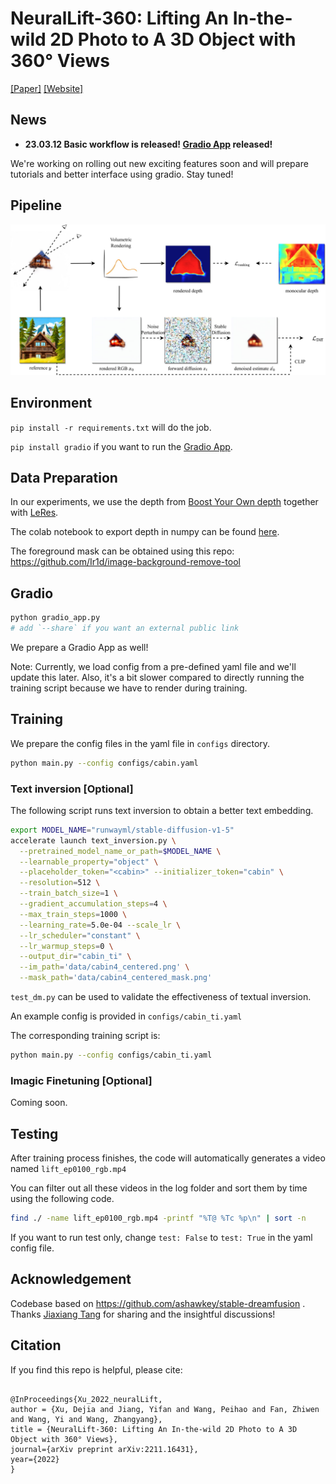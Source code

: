 # NeuralLift-360: Lifting An In-the-wild 2D Photo to A 3D Object with 360° Views

[[Paper]](https://arxiv.org/abs/2211.16431) [[Website]](https://vita-group.github.io/NeuralLift-360/)

## News

- **23.03.12 Basic workflow is released! [Gradio App](#gradio) released!** 

We're working on rolling out new exciting features soon and will prepare tutorials and better interface using gradio. Stay tuned!

## Pipeline

![](./docs/static/media/framework-crop-1.b843bf7d1c3c29c01fb2.jpg)

## Environment

`pip install -r requirements.txt` will do the job.

`pip install gradio` if you want to run the [Gradio App](#gradio).

## Data Preparation

In our experiments, we use the depth from [Boost Your Own depth](https://github.com/compphoto/BoostingMonocularDepth) together with [LeRes](https://github.com/aim-uofa/AdelaiDepth/tree/main/LeReS).

The colab notebook to export depth in numpy can be found [here](https://colab.research.google.com/drive/15YCsqaO6l94HueVwPQgHqVVDUJzdOEO5?usp=sharing).

The foreground mask can be obtained using this repo: https://github.com/Ir1d/image-background-remove-tool


## Gradio

```bash
python gradio_app.py
# add `--share` if you want an external public link
```

We prepare a Gradio App as well!

Note: Currently, we load config from a pre-defined yaml file and we'll update this later. Also, it's a bit slower compared to directly running the training script because we have to render during training.

## Training

We prepare the config files in the yaml file in `configs` directory.

```bash
python main.py --config configs/cabin.yaml
```

### Text inversion [Optional]

The following script runs text inversion to obtain a better text embedding.

```bash
export MODEL_NAME="runwayml/stable-diffusion-v1-5"
accelerate launch text_inversion.py \
  --pretrained_model_name_or_path=$MODEL_NAME \
  --learnable_property="object" \
  --placeholder_token="<cabin>" --initializer_token="cabin" \
  --resolution=512 \
  --train_batch_size=1 \
  --gradient_accumulation_steps=4 \
  --max_train_steps=1000 \
  --learning_rate=5.0e-04 --scale_lr \
  --lr_scheduler="constant" \
  --lr_warmup_steps=0 \
  --output_dir="cabin_ti" \
  --im_path='data/cabin4_centered.png' \
  --mask_path='data/cabin4_centered_mask.png'
```

`test_dm.py` can be used to validate the effectiveness of textual inversion.

An example config is provided in `configs/cabin_ti.yaml`

The corresponding training script is:

```bash
python main.py --config configs/cabin_ti.yaml
```

### Imagic Finetuning [Optional]

Coming soon.

## Testing

After training process finishes, the code will automatically generates a video named `lift_ep0100_rgb.mp4`

You can filter out all these videos in the log folder and sort them by time using the following code.

```bash
find ./ -name lift_ep0100_rgb.mp4 -printf "%T@ %Tc %p\n" | sort -n  
```

If you want to run test only, change `test: False` to `test: True` in the yaml config file.


## Acknowledgement

Codebase based on https://github.com/ashawkey/stable-dreamfusion . Thanks [Jiaxiang Tang](https://me.kiui.moe/) for sharing and the insightful discussions!

## Citation

If you find this repo is helpful, please cite:

```

@InProceedings{Xu_2022_neuralLift,
author = {Xu, Dejia and Jiang, Yifan and Wang, Peihao and Fan, Zhiwen and Wang, Yi and Wang, Zhangyang},
title = {NeuralLift-360: Lifting An In-the-wild 2D Photo to A 3D Object with 360° Views},
journal={arXiv preprint arXiv:2211.16431},
year={2022}
}

```



